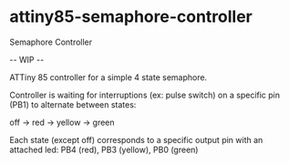 # attiny85-semaphore-controller
Semaphore Controller

-- WIP --

ATTiny 85 controller for a simple 4 state semaphore.

Controller is waiting for interruptions (ex: pulse switch) on a specific pin (PB1) to alternate between states:

off -> red -> yellow -> green

Each state (except off) corresponds to a specific output pin with an attached led: PB4 (red), PB3 (yellow), PB0 (green)
